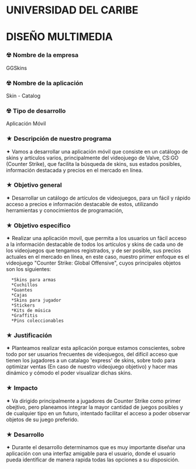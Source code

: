    # UNIVERSIDAD DEL CARIBE
   # DISEÑO MULTIMEDIA
   
### ☢ Nombre de la empresa
<p>GGSkins</p>

### ☢ Nombre de la aplicación
<p>Skin - Catalog</p>

### ☢ Tipo de desarrollo
<p>Aplicación Móvil</p>

### ★ Descripción de nuestro programa
<p> ✦ Vamos a desarrollar una aplicación móvil que consiste en un catálogo de skins y artículos varios, principalmente del videojuego de Valve, CS:GO (Counter Strike), que facilita la búsqueda de skins, sus estados posibles, información destacada y precios en el mercado en línea.</p>

### ★ Objetivo general
<p> ✦ Desarrollar un catálogo de artículos de videojuegos, para un fácil y rápido acceso a precios e información destacable de estos, utilizando herramientas y conocimientos de programación, </p>

### ★ Objetivo específico
<p> ✦ Realizar una aplicación movil, que permita a los usuarios un fácil acceso a la información destacable de todos los artículos y skins de cada uno de los videojuegos que tengamos registrados, y de ser posible, sus precios actuales en el mercado en línea, en este caso, nuestro primer enfoque es el videojuego "Counter Strike: Global Offensive", cuyos principales objetos son los siguientes:</p> 

      *Skins para armas
      *Cuchillos
      *Guantes
      *Cajas
      *Skins para jugador
      *Stickers
      *Kits de música
      *Graffitis
      *Pins coleccionables
     
### ★ Justificación
<p> ✦ Planteamos realizar esta aplicación porque estamos conscientes, sobre todo por ser usuarios frecuentes de videojuegos, del difícil acceso que tienen los jugadores a un catalago 'express' de skins, sobre todo para optimizar ventas (En caso de nuestro videojuego objetivo) y hacer mas dinámico y cómodo el poder visualizar dichas skins.</p>

### ★ Impacto
<p> ✦ Va dirigido principalmente a jugadores de Counter Strike como primer obejtivo, pero planeamos integrar la mayor cantidad de juegos posibles y de cualquier tipo en un futuro, intentado facilitar el acceso a poder observar objetos de su juego preferido.</p>

### ★ Desarrollo
<p> ✦ Durante el desarrollo determinamos que es muy importante diseñar una aplicación con una interfaz amigable para el usuario, donde el usuario pueda identificar de manera rapida todas las opciones a su disposición.</p>





